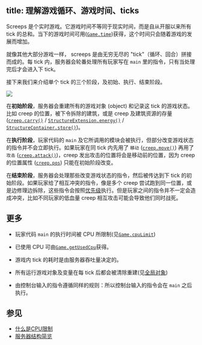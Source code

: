 title: 理解游戏循环、游戏时间、ticks
---

Screeps 是个实时游戏。它游戏时间不等同于现实时间，而是自从开服以来所有 tick 的总和。当下的游戏时间可用([`Game.time`](/api/#Game.time))获得，这个时间只会随着游戏的发展而增加。

就像其他大部分游戏一样， screeps 是由无穷无尽的 "tick"（循环、回合）拼接而成的。每 tick 内，服务器会轮番处理所有玩家写在 `main` 里的指令，只有当处理完后才会进入下 tick。

接下来我们来介绍单个 tick 的三个阶段，及初始、执行、结束阶段。

![](img/game-loop.png)

在**初始阶段**，服务器会重建所有的游戏对象 (object) 和记录这 tick 的游戏状态。比如 creep 的位置，被下令拆除的建筑，或是 creep 及建筑资源的存量 ([`creep.carry()`](api/#Creep.carry) / [`StructureExtension.energy()`](api/#StructureExtension.energy) / [`StructureContainer.store()`](api/#StructureContainer.store))。

在**执行阶段**，玩家代码的 `main` 及它所调用的模块会被执行，但部分改变游戏状态的指令并不会立即执行。如果玩家在同 tick 内先用了 `移动` ([`creep.move()`](api/#Creep.move)) 再用了 `攻击` ([`creep.attack()`](api/#Creep.attack))，creep 发出攻击的位置将会是移动前的位置，因为 creep 的位置属性 ([`creep.pos`](api/#Creep.pos)) 只能在初始阶段改变。

在**结束阶段**，服务器会处理那些改变游戏状态的指令，然后被传达到下 tick 的初始阶段。如果玩家给了相互冲突的指令，像是多个 creep 尝试跑到同一位置，或是边修理边拆除，这些指令会按照[优先级](/simultaneous-actions.html)执行。但是玩家之间的指令并不一定会造成冲突，比如不同玩家的低血量 creep 相互攻击可能会导致他们同时战死。

## 更多

*   玩家代码 `main` 的执行时间被 CPU 所限制(见[`Game.cpuLimit`](/api/#Game.cpuLimit))

*   已使用 CPU 可由[`Game.getUsedCpu`](/api/#Game.getUsedCpu)获得。
*   游戏内 tick 的耗时是由服务器吞吐量决定的。
*   所有运行游戏对象及变量在每 tick 后都会被清除重建(见[全局对象](/global-objects.html))
*   由控制台输入的指令遵循同样的规则：所以控制台输入的指令会在 `main` 之后执行。

## 参见

*   [什么是CPU限制](/cpu-limit.html)
*   [服务器结构简览](/architecture.html)
